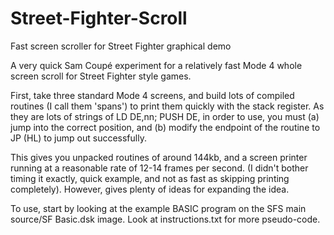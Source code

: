 # Street-Fighter-Scroll
 Fast screen scroller for Street Fighter graphical demo
 
A very quick Sam Coupé experiment for a relatively fast Mode 4 whole screen scroll for Street Fighter style games.

First, take three standard Mode 4 screens, and build lots of compiled routines (I call them 'spans') to print them quickly with the stack register.  As they are lots of strings of LD DE,nn; PUSH DE, in order to use, you must (a) jump into the correct position, and (b) modify the endpoint of the routine to JP (HL) to jump out successfully.

This gives you unpacked routines of around 144kb, and a screen printer running at a reasonable rate of 12-14 frames per second.  (I didn't bother timing it exactly, quick example, and not as fast as skipping printing completely).  However, gives plenty of ideas for expanding the idea.

To use, start by looking at the example BASIC program on the SFS main source/SF Basic.dsk image.  Look at instructions.txt for more pseudo-code.
